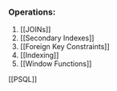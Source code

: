 ### Operations:
1. [[JOINs]]
2. [[Secondary Indexes]]
3. [[Foreign Key Constraints]]
4. [[Indexing]]
5. [[Window Functions]]

[[PSQL]]
